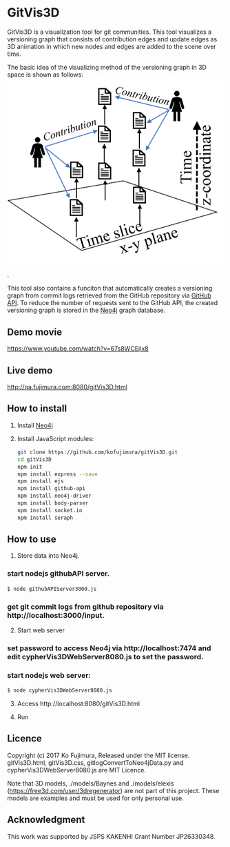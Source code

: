 # GitVis3D
GitVis3D is a visualization tool for git communities. This tool visualizes a versioning graph 
that consists of contribution edges and update edges as 3D animation in which new nodes and edges 
are added to the scene over time. 

The basic idea of the visualizing method of the versioning graph in 3D space is shown as follows:
![3D Layout of Versioning Graph](README-Fig2.png).

This tool also contains a funciton that automatically creates a versioning graph from commit logs 
retrieved from the GitHub repository via [GitHub API](https://developer.github.com/). 
To reduce the number of requests sent to the GitHub API, the created versioning graph is stored in 
the [Neo4j](https://neo4j.com/download/other-releases/#releases) graph database.

## Demo movie
https://www.youtube.com/watch?v=67s8WCEjIx8

## Live demo
http://qa.fujimura.com:8080/gitVis3D.html

## How to install

1. Install [Neo4j](http://neo4j.org)

2. Install JavaScript modules:
   ```bash
   git clone https://github.com/kofujimura/gitVis3D.git
   cd gitVis3D
   npm init
   npm install express --save
   npm install ejs
   npm install github-api
   npm install neo4j-driver
   npm install body-parser
   npm install socket.io
   npm install seraph
   ```

## How to use

1. Store data into Neo4j.

### start nodejs githubAPI server. 

   ```bash
   $ node githubAPIServer3000.js
   ```
### get git commit logs from github repository via http://localhost:3000/input.

   
2. Start web server

### set password to access Neo4j via http://localhost:7474 and edit cypherVis3DWebServer8080.js to set the password.

### start nodejs web server:
   ```bash
   $ node cypherVis3DWebServer8080.js
   ```
   
3. Access http://localhost:8080/gitVis3D.html

4. Run

## Licence

Copyright (c) 2017 Ko Fujimura, Released under the MIT license.
gitVis3D.html, gitVis3D.css, gitlogConvertToNeo4jData.py and cypherVis3DWebServer8080.js are MIT Licence.

Note that 3D models, ./models/Baynes and ./models/elexis (https://free3d.com/user/3dregenerator) are not part of this project. These models are examples and must be used for only personal use.

## Acknowledgment

This work was supported by JSPS KAKENHI Grant Number JP26330348.
